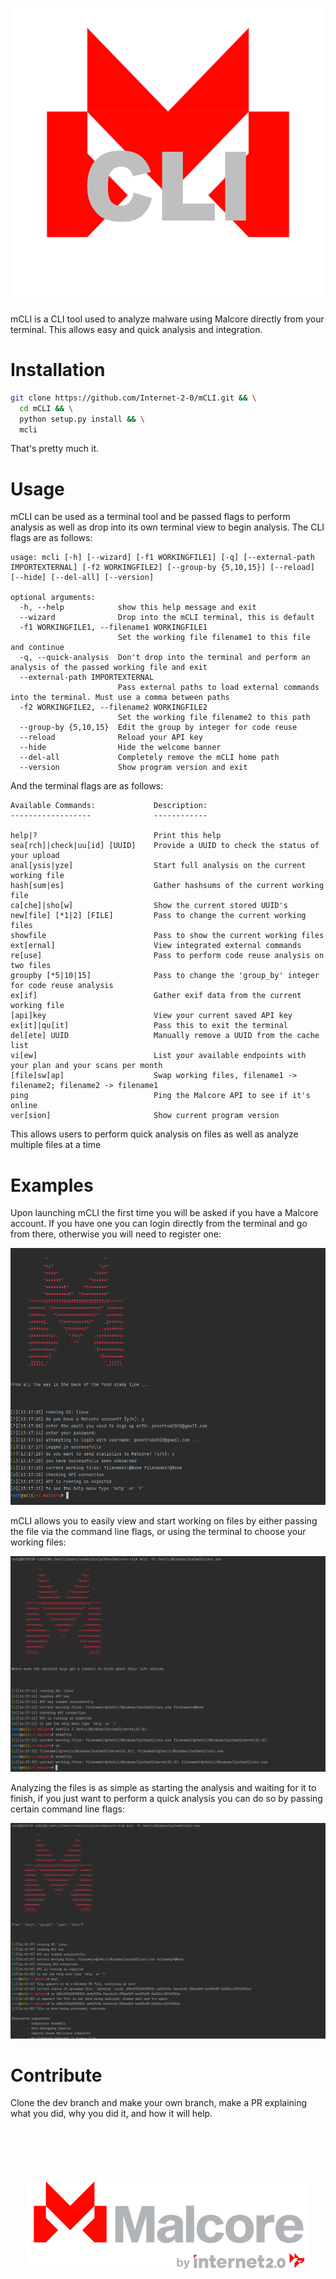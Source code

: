 <p align="center" width="100%"><img width="525" height="472" src=".github/images/mcli_logo.png"/></p>

mCLI is a CLI tool used to analyze malware using Malcore directly from your terminal. This allows easy and quick analysis and integration.

# Installation

```bash
git clone https://github.com/Internet-2-0/mCLI.git && \
  cd mCLI && \
  python setup.py install && \
  mcli
```
That's pretty much it.

# Usage

mCLI can be used as a terminal tool and be passed flags to perform analysis as well as drop into its own terminal view to begin analysis. The CLI flags are as follows:

```
usage: mcli [-h] [--wizard] [-f1 WORKINGFILE1] [-q] [--external-path IMPORTEXTERNAL] [-f2 WORKINGFILE2] [--group-by {5,10,15}] [--reload] [--hide] [--del-all] [--version]

optional arguments:
  -h, --help            show this help message and exit
  --wizard              Drop into the mCLI terminal, this is default
  -f1 WORKINGFILE1, --filename1 WORKINGFILE1
                        Set the working file filename1 to this file and continue
  -q, --quick-analysis  Don't drop into the terminal and perform an analysis of the passed working file and exit
  --external-path IMPORTEXTERNAL
                        Pass external paths to load external commands into the terminal. Must use a comma between paths
  -f2 WORKINGFILE2, --filename2 WORKINGFILE2
                        Set the working file filename2 to this path
  --group-by {5,10,15}  Edit the group by integer for code reuse
  --reload              Reload your API key
  --hide                Hide the welcome banner
  --del-all             Completely remove the mCLI home path
  --version             Show program version and exit          
```

And the terminal flags are as follows:

```
Available Commands:             Description:
------------------              ------------

help|?                          Print this help
sea[rch]|check|uu[id] [UUID]    Provide a UUID to check the status of your upload
anal[ysis|yze]                  Start full analysis on the current working file
hash[sum|es]                    Gather hashsums of the current working file
ca[che]|sho[w]                  Show the current stored UUID's
new[file] [*1|2] [FILE]         Pass to change the current working files
showfile                        Pass to show the current working files
ext[ernal]                      View integrated external commands
re[use]                         Pass to perform code reuse analysis on two files
groupby [*5|10|15]              Pass to change the 'group_by' integer for code reuse analysis
ex[if]                          Gather exif data from the current working file
[api]key                        View your current saved API key
ex[it]|qu[it]                   Pass this to exit the terminal
del[ete] UUID                   Manually remove a UUID from the cache list
vi[ew]                          List your available endpoints with your plan and your scans per month
[file]sw[ap]                    Swap working files, filename1 -> filename2; filename2 -> filename1
ping                            Ping the Malcore API to see if it's online
ver[sion]                       Show current program version
```

This allows users to perform quick analysis on files as well as analyze multiple files at a time

# Examples

Upon launching mCLI the first time you will be asked if you have a Malcore account. If you have one you can login directly from the terminal and go from there, otherwise you will need to register one:

![view_1](.github/images/login_view.PNG)

mCLI allows you to easily view and start working on files by either passing the file via the command line flags, or using the terminal to choose your working files:

![working_files](.github/images/working_files.PNG)

Analyzing the files is as simple as starting the analysis and waiting for it to finish, if you just want to perform a quick analysis you can do so by passing certain command line flags:

![overview-analysis](.github/images/analysis_overview.PNG)

# Contribute

Clone the dev branch and make your own branch, make a PR explaining what you did, why you did it, and how it will help. 

[<br><br><br><br><p align="center" width="100%"><img src=".github/images/malcore_logo.png"/></p>](https://link.malcore.io/readme/redirect)